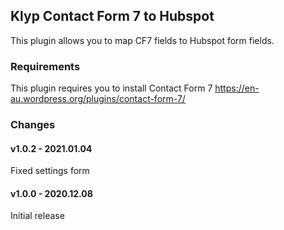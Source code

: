 ## Klyp Contact Form 7 to Hubspot
This plugin allows you to map CF7 fields to Hubspot form fields.

### Requirements
This plugin requires you to install Contact Form 7
https://en-au.wordpress.org/plugins/contact-form-7/

### Changes
#### v1.0.2 - 2021.01.04
Fixed settings form

#### v1.0.0 - 2020.12.08
Initial release